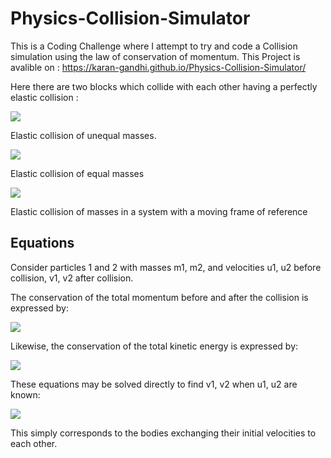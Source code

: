 # Physics-Collision-Simulator

This is a Coding Challenge where I attempt to try and code a Collision simulation using the law of conservation of momentum. This Project is avalible on :  https://karan-gandhi.github.io/Physics-Collision-Simulator/

Here there are two blocks which collide with each other having a perfectly elastic collision :

![](https://upload.wikimedia.org/wikipedia/commons/e/e5/Elastischer_sto%C3%9F3.gif)

Elastic collision of unequal masses.

![](https://upload.wikimedia.org/wikipedia/commons/c/c6/Elastischer_sto%C3%9F.gif)

Elastic collision of equal masses

![](https://upload.wikimedia.org/wikipedia/commons/d/d2/Elastischer_sto%C3%9F2.gif)

Elastic collision of masses in a system with a moving frame of reference

## Equations

Consider particles 1 and 2 with masses m1, m2, and velocities u1, u2 before collision, v1, v2 after collision.

The conservation of the total momentum before and after the collision is expressed by:

![](https://wikimedia.org/api/rest_v1/media/math/render/svg/c96b4cc0e7b609b53b3b03c33297c7ef6d03cbd9)

Likewise, the conservation of the total kinetic energy is expressed by:

![](https://wikimedia.org/api/rest_v1/media/math/render/svg/344330d4e62d3d8e1f79c7969aad8b33cfbddbd3)

These equations may be solved directly to find v1, v2 when u1, u2 are known:

![](https://wikimedia.org/api/rest_v1/media/math/render/svg/8703800c3e0f653458fc01982b475f4f51b26bca)

This simply corresponds to the bodies exchanging their initial velocities to each other.
